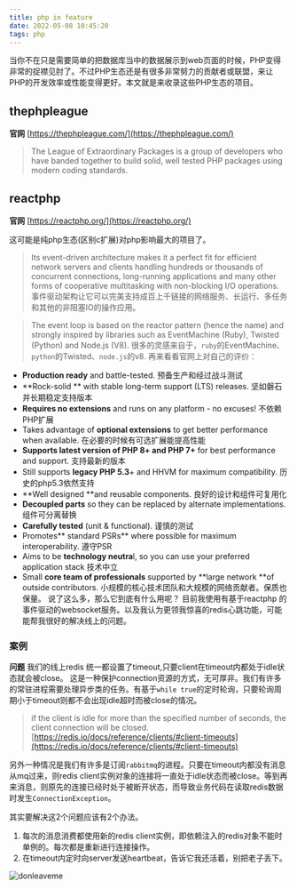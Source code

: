 ```yaml
---
title: php in feature
date: 2022-05-08 10:45:20
tags: php
---
```


当你不在只是需要简单的把数据库当中的数据展示到web页面的时候，PHP变得非常的捉襟见肘了。不过PHP生态还是有很多非常努力的贡献者或联盟，来让PHP的开发效率或性能变得更好。本文就是来收录这些PHP生态的项目。
<!--more-->

## thephpleague

**官网** [https://thephpleague.com/](https://thephpleague.com/)

> The League of Extraordinary Packages is a group of developers who have banded together to build solid, well tested PHP packages using modern coding standards.

## reactphp

**官网** [https://reactphp.org/](https://reactphp.org/)

这可能是纯php生态(区别c扩展)对php影响最大的项目了。

> Its event-driven architecture makes it a perfect fit for efficient network servers and clients handling hundreds or thousands of concurrent connections, long-running applications and many other forms of cooperative multitasking with non-blocking I/O operations.
事件驱动架构让它可以完美支持成百上千链接的网络服务、长运行、多任务和其他的非阻塞IO的操作应用。

> The event loop is based on the reactor pattern (hence the name) and strongly inspired by libraries such as EventMachine (Ruby), Twisted (Python) and Node.js (V8).
很多的灵感来自于，`ruby`的EventMachine、`python`的Twisted、`node.js`的v8.
再来看看官网上对自己的评价：
- **Production ready** and battle-tested.  预备生产和经过战斗测试
- **Rock-solid ** with stable long-term support (LTS) releases. 坚如磐石并长期稳定支持版本
- **Requires no extensions** and runs on any platform - no excuses! 不依赖PHP扩展
- Takes advantage of **optional extensions** to get better performance when available. 在必要的时候有可选扩展能提高性能
- **Supports latest version of PHP 8+ and PHP 7+** for best performance and support.  支持最新的版本
- Still supports **legacy PHP 5.3**+ and HHVM for maximum compatibility. 历史的php5.3依然支持
- **Well designed **and reusable components. 良好的设计和组件可复用化
- **Decoupled parts** so they can be replaced by alternate implementations. 组件可分离替换
- **Carefully tested** (unit & functional).  谨慎的测试
- Promotes** standard PSRs** where possible for maximum interoperability.  遵守PSR
- Aims to be **technology neutra**l, so you can use your preferred application stack  技术中立
- Small **core team of professionals** supported by **large network **of outside contributors.  小规模的核心技术团队和大规模的网络贡献者。保质也保量。
说了这么多，那么它到底有什么用呢？
目前我使用有基于reactphp 的事件驱动的websocket服务。以及我认为更领我惊喜的redis心跳功能，可能能帮我很好的解决线上的问题。

### 案例
**问题** 我们的线上redis 统一都设置了timeout,只要client在timeout内都处于idle状态就会被close。 这是一种保护connection资源的方式，无可厚非。我们有许多的常驻进程需要处理异步类的任务。有基于`while true`的定时轮询，只要轮询周期小于timeout则都不会出现idle超时而被close的情况。

> if the client is idle for more than the specified number of seconds, the client connection will be closed.
[https://redis.io/docs/reference/clients/#client-timeouts](https://redis.io/docs/reference/clients/#client-timeouts)

另外一种情况是我们有许多是订阅`rabbitmq`的进程。只要在timeout内都没有消息从mq过来，则redis client实例对象的连接将一直处于idle状态而被close。等到再来消息，则原先的连接已经时处于被断开状态，而导致业务代码在读取redis数据时发生`ConnectionException`。

其实要解决这2个问题应该有2个办法。
1. 每次的消息消费都使用新的redis client实例，即依赖注入的redis对象不能时单例的。每次都是重新进行连接操作。
2. 在timeout内定时向server发送heartbeat，告诉它我还活着，别把老子丢下。

![donleaveme](https://vison-blog.oss-cn-beijing.aliyuncs.com/20220508204048.png)







